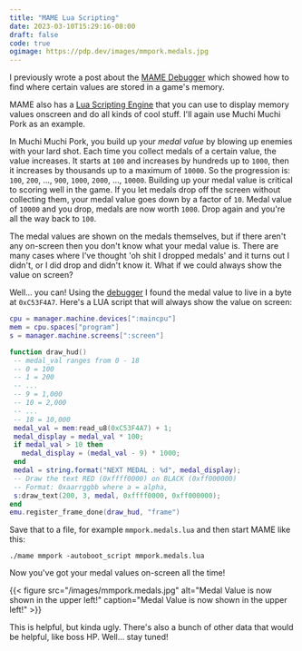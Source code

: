 ```yaml
---
title: "MAME Lua Scripting"
date: 2023-03-10T15:29:16-08:00
draft: false
code: true
ogimage: https://pdp.dev/images/mmpork.medals.jpg
---
```


I previously wrote a post about the [MAME Debugger](/posts/mame-debugger-intro/) which showed how to find where certain values are stored in a game's memory.

MAME also has a [Lua Scripting Engine](https://docs.mamedev.org/techspecs/luaengine.html) that you can use to display memory values onscreen and do all kinds of cool stuff. I'll again use Muchi Muchi Pork as an example.

In Muchi Muchi Pork, you build up your *medal value* by blowing up enemies with your lard shot. Each time you collect medals of a certain value, the value increases. It starts at `100` and increases by hundreds up to `1000`, then it increases by thousands up to a maximum of `10000`. So the progression is: `100`, `200`, ..., `900`, `1000`, `2000`, ..., `10000`. Building up your medal value is critical to scoring well in the game. If you let medals drop off the screen without collecting them, your medal value goes down by a factor of `10`. Medal value of `10000` and you drop, medals are now worth `1000`. Drop again and you're all the way back to `100`.

The medal values are shown on the medals themselves, but if there aren't any on-screen then you don't know what your medal value is. There are many cases where I've thought 'oh shit I dropped medals' and it turns out I didn't, or I did drop and didn't know it. What if we could always show the value on screen?

Well... you can! Using the [debugger](/posts/mame-debugger-intro/) I found the medal value to live in a byte at `0xC53F4A7`. Here's a LUA script that will always show the value on screen:

```lua
cpu = manager.machine.devices[":maincpu"]
mem = cpu.spaces["program"]
s = manager.machine.screens[":screen"]

function draw_hud()
 -- medal_val ranges from 0 - 18
 -- 0 = 100
 -- 1 = 200
 -- ...
 -- 9 = 1,000
 -- 10 = 2,000
 -- ...
 -- 18 = 10,000
 medal_val = mem:read_u8(0xC53F4A7) + 1;
 medal_display = medal_val * 100;
 if medal_val > 10 then
   medal_display = (medal_val - 9) * 1000;
 end
 medal = string.format("NEXT MEDAL : %d", medal_display);
 -- Draw the text RED (0xffff0000) on BLACK (0xff000000)
 -- Format: 0xaarrggbb where a = alpha,
 s:draw_text(200, 3, medal, 0xffff0000, 0xff000000);
end
emu.register_frame_done(draw_hud, "frame")
```

Save that to a file, for example `mmpork.medals.lua` and then start MAME like this:

```text
./mame mmpork -autoboot_script mmpork.medals.lua
```

Now you've got your medal values on-screen all the time!

{{< figure src="/images/mmpork.medals.jpg" alt="Medal Value is now shown in the upper left!" caption="Medal Value is now shown in the upper left!" >}}

This is helpful, but kinda ugly. There's also a bunch of other data that would be helpful, like boss HP. Well... stay tuned!
